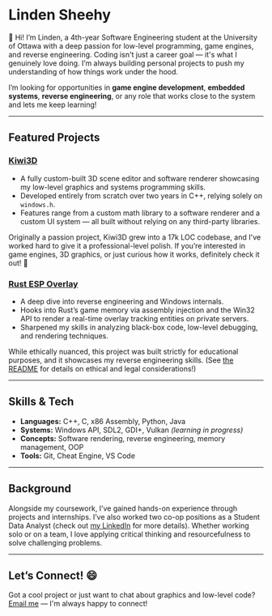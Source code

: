 # Linden Sheehy

👋 Hi! I’m Linden, a 4th-year Software Engineering student at the University of Ottawa with a deep passion for low-level programming, game engines, and reverse engineering. Coding isn't just a career goal — it's what I genuinely love doing. I’m always building personal projects to push my understanding of how things work under the hood.

I’m looking for opportunities in **game engine development**, **embedded systems**, **reverse engineering**, or any role that works close to the system and lets me keep learning!

---

## Featured Projects

### [Kiwi3D](https://github.com/lindensheehy/Kiwi3D)

- A fully custom-built 3D scene editor and software renderer showcasing my low-level graphics and systems programming skills.
- Developed entirely from scratch over two years in C++, relying solely on `windows.h`.
- Features range from a custom math library to a software renderer and a custom UI system — all built without relying on any third-party libraries.

Originally a passion project, Kiwi3D grew into a 17k LOC codebase, and I've worked hard to give it a professional-level polish. If you’re interested in game engines, 3D graphics, or just curious how it works, definitely check it out! 🚀

### [Rust ESP Overlay](https://github.com/lindensheehy/RustOverlay)

- A deep dive into reverse engineering and Windows internals.
- Hooks into Rust’s game memory via assembly injection and the Win32 API to render a real-time overlay tracking entities on private servers.
- Sharpened my skills in analyzing black-box code, low-level debugging, and rendering techniques.

While ethically nuanced, this project was built strictly for educational purposes, and it showcases my reverse engineering skills. (See [the README](https://github.com/lindensheehy/RustOverlay/blob/main/README.md) for details on ethical and legal considerations!)  

---

## Skills & Tech

- **Languages:** C++, C, x86 Assembly, Python, Java 
- **Systems:** Windows API, SDL2, GDI+, Vulkan *(learning in progress)*
- **Concepts:** Software rendering, reverse engineering, memory management, OOP  
- **Tools:** Git, Cheat Engine, VS Code

---

## Background

Alongside my coursework, I’ve gained hands-on experience through projects and internships. I’ve also worked two co-op positions as a Student Data Analyst (check out [my LinkedIn](https://www.linkedin.com/in/linden-sheehy-a7282b299/) for more details). Whether working solo or on a team, I love applying critical thinking and resourcefulness to solve challenging problems.

---

## Let’s Connect! 😄

Got a cool project or just want to chat about graphics and low-level code? [Email me](mailto:linden.sheehy@outlook.com) — I'm always happy to connect!
